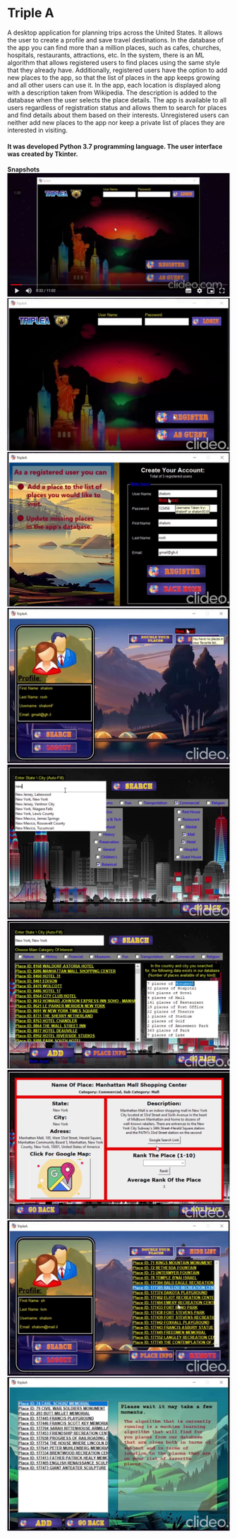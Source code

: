 # Triple A

A desktop application for planning trips across the United States. It allows the user to create a profile and save travel destinations. In the database of the app you can find more than a million places, such as cafes, churches, hospitals, restaurants, attractions, etc. In the system, there is an ML algorithm that allows registered users to find places using the same style that they already have. Additionally, registered users have the option to add new places to the app, so that the list of places in the app keeps growing and all other users can use it. In the app, each location is displayed along with a description taken from Wikipedia. The description is added to the database when the user selects the place details. The app is available to all users regardless of registration status and allows them to search for places and find details about them based on their interests. Unregistered users can neither add new places to the app nor keep a private list of places they are interested in visiting.
#### It was developed Python 3.7 programming language. The user interface was created by Tkinter.

**Snapshots**
![](images/1.png)
![](images/2.png)
![](images/3.png)
![](images/4.png)
![](images/5.png)
![](images/6.png)
![](images/7.png)
![](images/8.png)
![](images/9.png)
